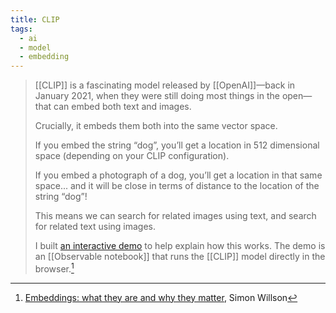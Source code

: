 ```yaml
---
title: CLIP
tags:
  - ai
  - model
  - embedding
---
```

> [[CLIP]] is a fascinating model released by [[OpenAI]]—back in January 2021, when they were still doing most things in the open—that can embed both text and images.
> 
> Crucially, it embeds them both into the same vector space.
> 
> If you embed the string “dog”, you’ll get a location in 512 dimensional space (depending on your CLIP configuration).
> 
> If you embed a photograph of a dog, you’ll get a location in that same space... and it will be close in terms of distance to the location of the string “dog”!
> 
> This means we can search for related images using text, and search for related text using images.
> 
> I built [an interactive demo](https://observablehq.com/@simonw/openai-clip-in-a-browser) to help explain how this works. The demo is an [[Observable notebook]] that runs the [[CLIP]] model directly in the browser.[^EmbeddingsWilson]

[^EmbeddingsWilson]: [Embeddings: what they are and why they matter](https://simonwillison.net/2023/Oct/23/embeddings/), Simon Willson